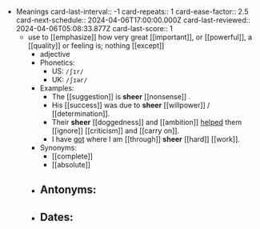- Meanings
  card-last-interval:: -1
  card-repeats:: 1
  card-ease-factor:: 2.5
  card-next-schedule:: 2024-04-06T17:00:00.000Z
  card-last-reviewed:: 2024-04-06T05:08:33.877Z
  card-last-score:: 1
	- use to [[emphasize]] how very great [[important]], or [[powerful]], a [[quality]] or feeling is; nothing [[except]]
		- adjective
		- Phonetics:
			- US: `/ʃɪr/`
			- UK: `/ʃɪər/`
		- Examples:
			- The [[suggestion]] is **sheer** [[nonsense]] .
			- His [[success]] was due to **sheer** [[willpower]] / [[determination]].
			- Their **sheer** [[doggedness]] and [[ambition]] [helped](help) them [[ignore]] [[criticism]] and [[carry on]].
			- I have [got](get) where I am [[through]] **sheer** [[hard]] [[work]].
		- Synonyms:
			- [[complete]]
			- [[absolute]]
		- Antonyms:
			-
		- Dates:
			-